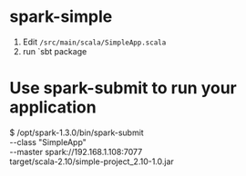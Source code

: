 # spark-simple

1. Edit `/src/main/scala/SimpleApp.scala`
2. run `sbt package

# Use spark-submit to run your application
$ /opt/spark-1.3.0/bin/spark-submit \
  --class "SimpleApp" \
  --master spark://192.168.1.108:7077 \
  target/scala-2.10/simple-project_2.10-1.0.jar
